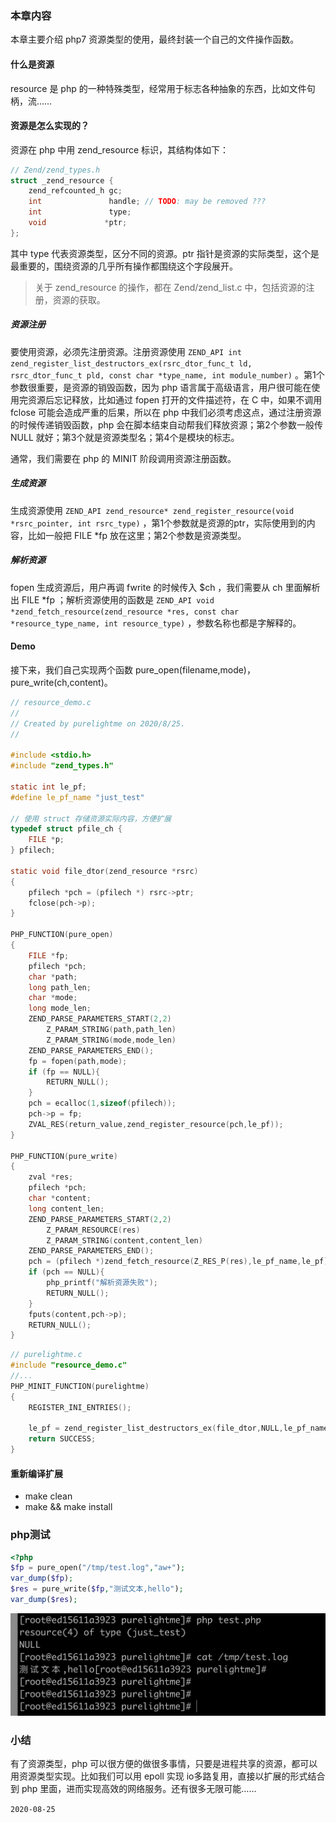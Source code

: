 ### 本章内容

本章主要介绍 php7 资源类型的使用，最终封装一个自己的文件操作函数。

#### 什么是资源

resource 是 php 的一种特殊类型，经常用于标志各种抽象的东西，比如文件句柄，流……

#### 资源是怎么实现的？

资源在 php 中用 zend_resource 标识，其结构体如下：

```C
// Zend/zend_types.h
struct _zend_resource {
	zend_refcounted_h gc;
	int               handle; // TODO: may be removed ???
	int               type;
	void             *ptr;
};
```

其中 type 代表资源类型，区分不同的资源。ptr 指针是资源的实际类型，这个是最重要的，围绕资源的几乎所有操作都围绕这个字段展开。

> 关于 zend_resource 的操作，都在 Zend/zend_list.c 中，包括资源的注册，资源的获取。

##### 资源注册

要使用资源，必须先注册资源。注册资源使用 ```ZEND_API int zend_register_list_destructors_ex(rsrc_dtor_func_t ld, rsrc_dtor_func_t pld, const char *type_name, int module_number)``` 。第1个参数很重要，是资源的销毁函数，因为 php 语言属于高级语言，用户很可能在使用完资源后忘记释放，比如通过 fopen 打开的文件描述符，在 C 中，如果不调用 fclose 可能会造成严重的后果，所以在 php 中我们必须考虑这点，通过注册资源的时候传递销毁函数，php 会在脚本结束自动帮我们释放资源；第2个参数一般传 NULL 就好；第3个就是资源类型名；第4个是模块的标志。

通常，我们需要在 php 的 MINIT 阶段调用资源注册函数。

##### 生成资源

生成资源使用 ```ZEND_API zend_resource* zend_register_resource(void *rsrc_pointer, int rsrc_type)``` ，第1个参数就是资源的ptr，实际使用到的内容，比如一般把 FILE *fp 放在这里；第2个参数是资源类型。

##### 解析资源

fopen 生成资源后，用户再调 fwrite 的时候传入 $ch ，我们需要从 ch 里面解析出 FILE *fp ；解析资源使用的函数是 ```ZEND_API void *zend_fetch_resource(zend_resource *res, const char *resource_type_name, int resource_type)``` ，参数名称也都是字解释的。

#### Demo

接下来，我们自己实现两个函数 pure_open(filename,mode)，pure_write(ch,content)。

```c
// resource_demo.c
//
// Created by purelightme on 2020/8/25.
//

#include <stdio.h>
#include "zend_types.h"

static int le_pf;
#define le_pf_name "just_test"

// 使用 struct 存储资源实际内容，方便扩展
typedef struct pfile_ch {
    FILE *p;
} pfilech;

static void file_dtor(zend_resource *rsrc)
{
    pfilech *pch = (pfilech *) rsrc->ptr;
    fclose(pch->p);
}

PHP_FUNCTION(pure_open)
{
    FILE *fp;
    pfilech *pch;
    char *path;
    long path_len;
    char *mode;
    long mode_len;
    ZEND_PARSE_PARAMETERS_START(2,2)
        Z_PARAM_STRING(path,path_len)
        Z_PARAM_STRING(mode,mode_len)
    ZEND_PARSE_PARAMETERS_END();
    fp = fopen(path,mode);
    if (fp == NULL){
        RETURN_NULL();
    }
    pch = ecalloc(1,sizeof(pfilech));
    pch->p = fp;
    ZVAL_RES(return_value,zend_register_resource(pch,le_pf));
}

PHP_FUNCTION(pure_write)
{
    zval *res;
    pfilech *pch;
    char *content;
    long content_len;
    ZEND_PARSE_PARAMETERS_START(2,2)
        Z_PARAM_RESOURCE(res)
        Z_PARAM_STRING(content,content_len)
    ZEND_PARSE_PARAMETERS_END();
    pch = (pfilech *)zend_fetch_resource(Z_RES_P(res),le_pf_name,le_pf);
    if (pch == NULL){
        php_printf("解析资源失败");
        RETURN_NULL();
    }
    fputs(content,pch->p);
    RETURN_NULL();
}
```

```c
// purelightme.c
#include "resource_demo.c"
//...
PHP_MINIT_FUNCTION(purelightme)
{
    REGISTER_INI_ENTRIES();

    le_pf = zend_register_list_destructors_ex(file_dtor,NULL,le_pf_name,module_number);
    return SUCCESS;
}
```

#### 重新编译扩展

- make clean
- make && make install

### php测试

```php
<?php
$fp = pure_open("/tmp/test.log","aw+");
var_dump($fp);
$res = pure_write($fp,"测试文本,hello");
var_dump($res);
```

![18.1](images/18.1.png)

### 小结

有了资源类型，php 可以很方便的做很多事情，只要是进程共享的资源，都可以用资源类型实现。比如我们可以用 epoll 实现 io多路复用，直接以扩展的形式结合到 php 里面，进而实现高效的网络服务。还有很多无限可能……



```2020-08-25```

